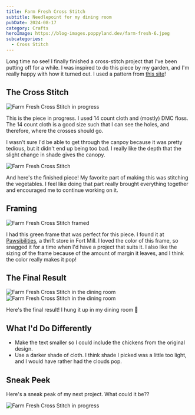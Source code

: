 ```yaml
---
title: Farm Fresh Cross Stitch
subtitle: Needlepoint for my dining room
pubDate: 2024-08-17
category: Crafts
heroImage: https://blog-images.poppyland.dev/farm-fresh-6.jpeg
subcategories:
  - Cross Stitch
---
```


Long time no see! I finally finished a cross-stitch project that I've been putting off for a while. I was inspired to do this piece by my garden, and I'm really happy with how it turned out. I used a pattern from [this site](https://www.123stitch.com/item/Country-Cottage-Needleworks-Farm-Fresh-Cross-Stitch-Pattern/12-2208)!

## The Cross Stitch
![Farm Fresh Cross Stitch in progress](https://blog-images.poppyland.dev/farm-fresh-1.jpeg)

This is the piece in progress. I used 14 count cloth and (mostly) DMC floss. The 14 count cloth is a good size such that I can see the holes, and therefore, where the crosses should go.

I wasn't sure I'd be able to get through the canpoy because it was pretty tedious, but it didn't end up being too bad. I really like the depth that the slight change in shade gives the canopy.

![Farm Fresh Cross Stitch](https://blog-images.poppyland.dev/farm-fresh-3.jpeg)

And here's the finished piece! My favorite part of making this was stitching the vegetables. I feel like doing that part really brought everything together and encouraged me to continue working on it.

## Framing
![Farm Fresh Cross Stitch framed](https://blog-images.poppyland.dev/farm-fresh-4.jpeg)

I had this green frame that was perfect for this piece. I found it at [Pawsibilities](https://humanesocietyofyorkcounty.org/about-hsyc/our-locations/location-pawsibilities-thrift-store.html), a thrift store in Fort Mill. I loved the color of this frame, so snagged it for a time when I'd have a project that suits it. I also like the sizing of the frame because of the amount of margin it leaves, and I think the color really makes it pop!

## The Final Result
![Farm Fresh Cross Stitch in the dining room](https://blog-images.poppyland.dev/farm-fresh-5.jpeg)
![Farm Fresh Cross Stitch in the dining room](https://blog-images.poppyland.dev/farm-fresh-6.jpeg)

Here's the final result! I hung it up in my dining room 🌸

## What I'd Do Differently
- Make the text smaller so I could include the chickens from the original design.
- Use a darker shade of cloth. I think shade I picked was a little too light, and I would have rather had the clouds pop.

## Sneak Peek

Here's a sneak peak of my next project. What could it be??

![Farm Fresh Cross Stitch in progress](https://blog-images.poppyland.dev/barnyard-1.jpeg)
